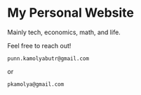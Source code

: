 # My Personal Website

Mainly tech, economics, math, and life.

Feel free to reach out!

```
punn.kamolyabutr@gmail.com
```
or 
```
pkamolya@gmail.com
```

